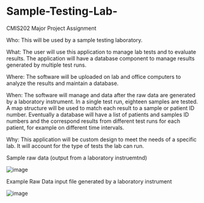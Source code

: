 # Sample-Testing-Lab-
CMIS202 Major Project Assignment

Who: This will be used by a sample testing laboratory.

What: The user will use this application to manage lab tests and to evaluate results. The application will have a database component to manage results generated by multiple test runs. 

Where: The software will be uploaded on lab and office computers to analyze the results and maintain a database. 

When: The software will manage and data after the raw data are generated by a laboratory instrument. In a single test run, eighteen samples are tested. A map structure will be used to match each result to a sample or patient ID number. Eventually a database will have a list of patients and samples ID numbers and the correspond results from different test runs for each patient, for example on different time intervals. 

Why: This application will be custom design to meet the needs of a specific lab. It will account for the type of tests the lab can run. 


Sample raw data (output from a laboratory instruemtnd) 

![image](https://user-images.githubusercontent.com/102923455/167515789-136a229b-5b38-49a1-9548-4dfdeacfa016.png)

Example Raw Data input file generated by a laboratory instrument

![image](https://user-images.githubusercontent.com/102923455/167517027-e9feef4e-51a2-4fb8-8cc8-3746c348f777.png)


